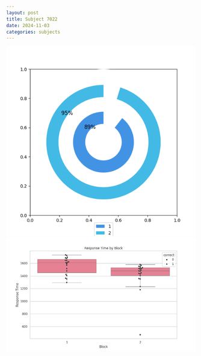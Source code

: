 ```yaml
---
layout: post
title: Subject 7022
date: 2024-11-03
categories: subjects
---
```


![](data/7022/run-5/7022__acc_test.png)
![](data/7022/run-5/7022_rt.png)

